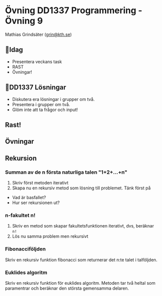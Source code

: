 # **Övning DD1337 Programmering - Övning 9**
Mathias Grindsäter (grin@kth.se)

## 💬**Idag**
* Presentera veckans task
* RAST
* Övningar!

## 💬**DD1337 Lösningar**
* Diskutera era lösningar i grupper om två.
* Presentera i grupper om två.
* Glöm inte att ta frågor och input! 

## **Rast!**

## **Övningar**

## Rekursion

### Summan av de n första naturliga talen "1+2+...+n"
1. Skriv först metoden iterativt
2. Skapa nu en rekursiv metod som lösning till problemet. Tänk först på 
* Vad är basfallet?
* Hur ser rekursionen ut?

### n-fakultet n! 
1. Skriv en metod som skapar fakultetsfunktionen iterativt, dvs, beräknar `n!` 
2. Lös nu samma problem men rekursivt

### Fibonacciföljden
Skriv en rekursiv funktion fibonacci som returnerar det n:te talet
i talföljden. 

### Euklides algoritm
Skriv en rekursiv funktion för euklides algoritm. Metoden
tar två heltal som paramentrar och beräknar den största gemensamma delaren.


